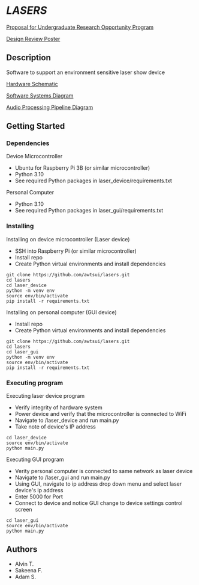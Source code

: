 # _LASERS_

[Proposal for Undergraduate Research Opportunity Program](https://docs.google.com/document/d/1Zs-3Oz4RHg5y4TUKqVspDdzgsVqdx_FvKxMJN8ncZs8/edit?usp=sharing)

[Design Review Poster](https://docs.google.com/presentation/d/1s7Md1SMyu5eshy5V6Pu0rfp4BjMkpyDq/edit?usp=sharing&ouid=111285953818455480942&rtpof=true&sd=true)

## Description

Software to support an environment sensitive laser show device

[Hardware Schematic](https://docs.google.com/document/d/1tKLXK8S47ILp-UKqPA8MeWQIL5mXLm_fEFIxwtPoTZU/edit?usp=sharing)

[Software Systems Diagram](https://drive.google.com/file/d/1JRHrKc23knE8jHwocKXcX61SSdG1veRA/view?usp=sharing)

[Audio Processing Pipeline Diagram](https://drive.google.com/file/d/1XEXewiZxPbybltlxubsjz2IEPeYOthq3/view?usp=sharing)

## Getting Started

### Dependencies

Device Microcontroller

- Ubuntu for Raspberry Pi 3B (or similar microcontroller)
- Python 3.10
- See required Python packages in laser_device/requirements.txt

Personal Computer

- Python 3.10
- See required Python packages in laser_gui/requirements.txt

### Installing

Installing on device microcontroller (Laser device)

- SSH into Raspberry Pi (or similar microcontroller)
- Install repo
- Create Python virtual environments and install dependencies

```
git clone https://github.com/awtsui/lasers.git
cd lasers
cd laser_device
python -m venv env
source env/bin/activate
pip install -r requirements.txt
```

Installing on personal computer (GUI device)

- Install repo
- Create Python virtual environments and install dependencies

```
git clone https://github.com/awtsui/lasers.git
cd lasers
cd laser_gui
python -m venv env
source env/bin/activate
pip install -r requirements.txt
```

### Executing program

Executing laser device program

- Verify integrity of hardware system
- Power device and verify that the microcontroller is connected to WiFi
- Navigate to /laser_device and run main.py
- Take note of device's IP address

```
cd laser_device
source env/bin/activate
python main.py
```

Executing GUI program

- Verity personal computer is connected to same network as laser device
- Navigate to /laser_gui and run main.py
- Using GUI, navigate to ip address drop down menu and select laser device's ip address
- Enter 5000 for Port
- Connect to device and notice GUI change to device settings control screen

```
cd laser_gui
source env/bin/activate
python main.py
```

## Authors

- Alvin T.
- Sakeena F.
- Adam S.
